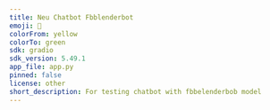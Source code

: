 ```yaml
---
title: Neu Chatbot Fbblenderbot
emoji: 🐠
colorFrom: yellow
colorTo: green
sdk: gradio
sdk_version: 5.49.1
app_file: app.py
pinned: false
license: other
short_description: For testing chatbot with fbbelenderbob model
---
```


